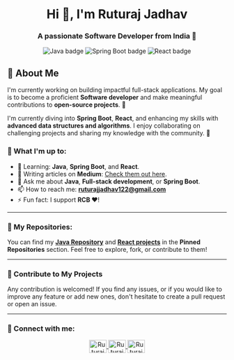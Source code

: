 <h1 align="center">Hi 👋, I'm Ruturaj Jadhav</h1>
<h3 align="center">A passionate Software Developer from India 🚀</h3>

<p align="center">
  <img src="https://img.shields.io/badge/Java-%23F7DB51?style=for-the-badge&logo=java&logoColor=black" alt="Java badge">
  <img src="https://img.shields.io/badge/Spring%20Boot-%236DB33F?style=for-the-badge&logo=springboot&logoColor=white" alt="Spring Boot badge">
  <img src="https://img.shields.io/badge/React-%2320232a?style=for-the-badge&logo=react&logoColor=61DAFB" alt="React badge">
</p>

## 🚀 About Me
I'm currently working on building impactful full-stack applications. My goal is to become a proficient **Software developer** and make meaningful contributions to **open-source projects**. 🌱

I'm currently diving into **Spring Boot**, **React**, and enhancing my skills with **advanced data structures and algorithms**. I enjoy collaborating on challenging projects and sharing my knowledge with the community. 🤝

### 🔹 What I'm up to:
- 🌱 Learning: **Java**, **Spring Boot**, and **React**.
- 📝 Writing articles on **Medium**: [Check them out here](https://medium.com/@ruturajjadhav122).
- 💬 Ask me about **Java**, **Full-stack development**, or **Spring Boot**.
- 📫 How to reach me: **ruturajjadhav122@gmail.com**
- ⚡ Fun fact: I support **RCB ❤️**!

---

### 🔹 My Repositories:
You can find my **[Java Repository](https://github.com/ruturajjadhav07/Java)** and **[React projects](https://github.com/ruturajjadhav07/React-Projects)** in the **Pinned Repositories** section. Feel free to explore, fork, or contribute to them!

---

### 🔹 Contribute to My Projects
Any contribution is welcomed! If you find any issues, or if you would like to improve any feature or add new ones, don't hesitate to create a pull request or open an issue.

---

### 🔹 Connect with me:
<p align="center">
  <a href="https://x.com/spoiidermon" target="blank">
    <img align="center" src="https://raw.githubusercontent.com/rahuldkjain/github-profile-readme-generator/master/src/images/icons/Social/twitter.svg" alt="Ruturaj Jadhav Twitter" height="30" width="40" />
  </a>
  <a href="https://www.linkedin.com/in/ruturaj-jadhav-0a250821b/" target="blank">
    <img align="center" src="https://raw.githubusercontent.com/rahuldkjain/github-profile-readme-generator/master/src/images/icons/Social/linked-in-alt.svg" alt="Ruturaj Jadhav LinkedIn" height="30" width="40" />
  </a>
  <a href="https://www.instagram.com/ruturajj_07/" target="blank">
    <img align="center" src="https://raw.githubusercontent.com/rahuldkjain/github-profile-readme-generator/master/src/images/icons/Social/instagram.svg" alt="Ruturaj Jadhav Instagram" height="30" width="40" />
  </a>
</p>
